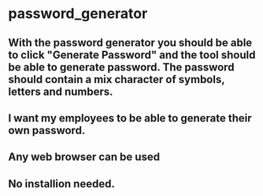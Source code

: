 # password_generator

## With the password generator you should be able to click "Generate Password" and the tool should be able to generate password. The password should contain a mix character of symbols, letters and numbers.

## I want my employees to be able to generate their own password.

## Any web browser can be used

## No installion needed.

